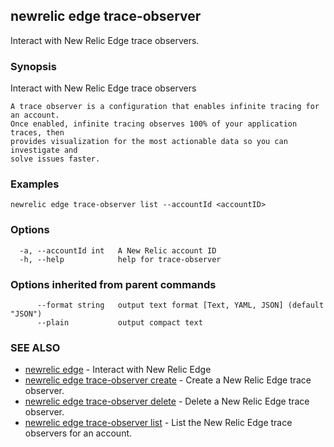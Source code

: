 ## newrelic edge trace-observer

Interact with New Relic Edge trace observers.

### Synopsis

Interact with New Relic Edge trace observers
	
	A trace observer is a configuration that enables infinite tracing for an account.
	Once enabled, infinite tracing observes 100% of your application traces, then
	provides visualization for the most actionable data so you can investigate and
	solve issues faster.

### Examples

```
newrelic edge trace-observer list --accountId <accountID>
```

### Options

```
  -a, --accountId int   A New Relic account ID
  -h, --help            help for trace-observer
```

### Options inherited from parent commands

```
      --format string   output text format [Text, YAML, JSON] (default "JSON")
      --plain           output compact text
```

### SEE ALSO

* [newrelic edge](newrelic_edge.md)	 - Interact with New Relic Edge
* [newrelic edge trace-observer create](newrelic_edge_trace-observer_create.md)	 - Create a New Relic Edge trace observer.
* [newrelic edge trace-observer delete](newrelic_edge_trace-observer_delete.md)	 - Delete a New Relic Edge trace observer.
* [newrelic edge trace-observer list](newrelic_edge_trace-observer_list.md)	 - List the New Relic Edge trace observers for an account.

